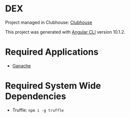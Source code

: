 # DEX

Project managed in Clubhouse: [Clubhouse](https://app.clubhouse.io/dex2021)

This project was generated with [Angular CLI](https://github.com/angular/angular-cli) version 10.1.2.

# Required Applications
- [Ganache](https://www.trufflesuite.com/ganache)

# Required System Wide Dependencies  
- Truffle: `npm i -g truffle`
